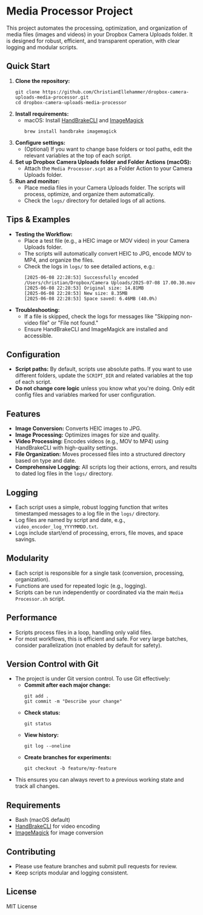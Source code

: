# Media Processor Project

This project automates the processing, optimization, and organization of media files (images and videos) in your Dropbox Camera Uploads folder. It is designed for robust, efficient, and transparent operation, with clear logging and modular scripts.

## Quick Start
1. **Clone the repository:**
   ```
   git clone https://github.com/ChristianEllehammer/dropbox-camera-uploads-media-processor.git
   cd dropbox-camera-uploads-media-processor
   ```
2. **Install requirements:**
   - macOS: Install [HandBrakeCLI](https://handbrake.fr/) and [ImageMagick](https://imagemagick.org/)
     ```
     brew install handbrake imagemagick
     ```
3. **Configure settings:**
   - (Optional) If you want to change base folders or tool paths, edit the relevant variables at the top of each script.
4. **Set up Dropbox Camera Uploads folder and Folder Actions (macOS):**
   - Attach the `Media Processor.scpt` as a Folder Action to your Camera Uploads folder.
5. **Run and monitor:**
   - Place media files in your Camera Uploads folder. The scripts will process, optimize, and organize them automatically.
   - Check the `logs/` directory for detailed logs of all actions.

## Tips & Examples
- **Testing the Workflow:**
  - Place a test file (e.g., a HEIC image or MOV video) in your Camera Uploads folder.
  - The scripts will automatically convert HEIC to JPG, encode MOV to MP4, and organize the files.
  - Check the logs in `logs/` to see detailed actions, e.g.:
    ```
    [2025-06-08 22:28:53] Successfully encoded /Users/christian/Dropbox/Camera Uploads/2025-07-08 17.00.30.mov
    [2025-06-08 22:28:53] Original size: 14.81MB
    [2025-06-08 22:28:53] New size: 8.35MB
    [2025-06-08 22:28:53] Space saved: 6.46MB (40.0%)
    ```
- **Troubleshooting:**
  - If a file is skipped, check the logs for messages like "Skipping non-video file" or "File not found."
  - Ensure HandBrakeCLI and ImageMagick are installed and accessible.

## Configuration
- **Script paths:** By default, scripts use absolute paths. If you want to use different folders, update the `SCRIPT_DIR` and related variables at the top of each script.
- **Do not change core logic** unless you know what you're doing. Only edit config files and variables marked for user configuration.

## Features
- **Image Conversion:** Converts HEIC images to JPG.
- **Image Processing:** Optimizes images for size and quality.
- **Video Processing:** Encodes videos (e.g., MOV to MP4) using HandBrakeCLI with high-quality settings.
- **File Organization:** Moves processed files into a structured directory based on type and date.
- **Comprehensive Logging:** All scripts log their actions, errors, and results to dated log files in the `logs/` directory.

## Logging
- Each script uses a simple, robust logging function that writes timestamped messages to a log file in the `logs/` directory.
- Log files are named by script and date, e.g., `video_encoder_log_YYYYMMDD.txt`.
- Logs include start/end of processing, errors, file moves, and space savings.

## Modularity
- Each script is responsible for a single task (conversion, processing, organization).
- Functions are used for repeated logic (e.g., logging).
- Scripts can be run independently or coordinated via the main `Media Processor.sh` script.

## Performance
- Scripts process files in a loop, handling only valid files.
- For most workflows, this is efficient and safe. For very large batches, consider parallelization (not enabled by default for safety).

## Version Control with Git
- The project is under Git version control. To use Git effectively:
  - **Commit after each major change:**
    ```
    git add .
    git commit -m "Describe your change"
    ```
  - **Check status:**
    ```
    git status
    ```
  - **View history:**
    ```
    git log --oneline
    ```
  - **Create branches for experiments:**
    ```
    git checkout -b feature/my-feature
    ```
- This ensures you can always revert to a previous working state and track all changes.

## Requirements
- Bash (macOS default)
- [HandBrakeCLI](https://handbrake.fr/) for video encoding
- [ImageMagick](https://imagemagick.org/) for image conversion

## Contributing
- Please use feature branches and submit pull requests for review.
- Keep scripts modular and logging consistent.

## License
MIT License 